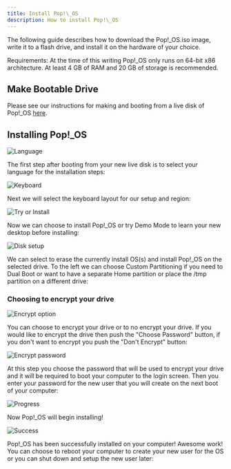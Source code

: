 ```yaml
---
title: Install Pop!\_OS
description: How to install Pop!\_OS
---
```



The following guide describes how to download the Pop!\_OS.iso image, write it to a flash drive, and install it on the hardware of your choice.

Requirements: At the time of this writing Pop!\_OS only runs on 64-bit x86 architecture. At least 4 GB of RAM and 20 GB of storage is recommended.

## Make Bootable Drive

Please see our instructions for making and booting from a live disk of Pop!\_OS [here](/articles/live-disk/).

## Installing Pop!\_OS

![Language](/images/install-pop/1_language.png)

The first step after booting from your new live disk is to select your language for the installation steps:

![Keyboard](/images/install-pop/2_keyboard.png)

Next we will select the keyboard layout for our setup and region:

![Try or Install](/images/install-pop/3_try_or_install.png)

Now we can choose to install Pop!\_OS or try Demo Mode to learn your new desktop before installing:

![Disk setup](/images/install-pop/4_disk.png)

We can select to erase the currently install OS(s) and install Pop!\_OS on the selected drive. To the left we can choose Custom Partitioning if you need to Dual Boot or want to have a separate Home partition or place the /tmp partition on a different drive:

### Choosing to encrypt your drive

![Encrypt option](/images/install-pop/5_encrypt_notice.png)

You can choose to encrypt your drive or to no encrypt your drive. If you would like to encrypt the drive then push the "Choose Password" button, if you don't want to encrypt you push the "Don't Encrypt" button:

![Encrypt password](/images/install-pop/6_encrypt_password.png)

At this step you choose the password that will be used to encrypt your drive and it will be required to boot your computer to the login screen. Then you enter your password for the new user that you will create on the next boot of your computer:

![Progress](/images/install-pop/7_progress.png)

Now Pop!\_OS will begin installing!

![Success](/images/install-pop/8_success.png)

Pop!\_OS has been successfully installed on your computer! Awesome work! You can choose to reboot your computer to create your new user for the OS or you can shut down and setup the new user later:

